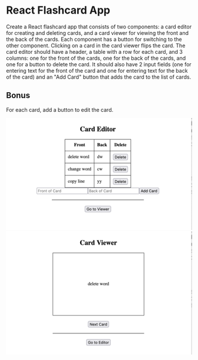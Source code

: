 # React Flashcard App
Create a React flashcard app that consists of two components: a card editor for creating and deleting cards, and a card viewer for viewing the front and the back of the cards. Each component has a button for switching to the other component. Clicking on a card in the card viewer flips the card. The card editor should have a header, a table with a row for each card, and 3 columns: one for the front of the cards, one for the back of the cards, and one for a button to delete the card. It should also have 2 input fields (one for entering text for the front of the card and one for entering text for the back of the card) and an "Add Card" button that adds the card to the list of cards.
## Bonus
For each card, add a button to edit the card.


![flashcard-editor](flashcard-editor.png)
![flashcard-viewer](flashcard-viewer.png)